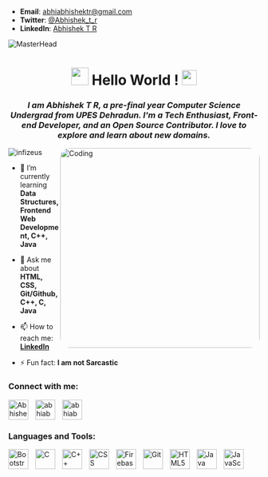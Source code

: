 - **Email**: [abhiabhishektr@gmail.com](mailto:abhiabhishektr@gmail.com)
- **Twitter**: [@Abhishek_t_r](https://twitter.com/Abhishek_t_r)
- **LinkedIn**: [Abhishek T R](https://www.linkedin.com/in/abhiabhishektr/)

![MasterHead](https://jusmarktech.com/public/a/images/pages/web_development.gif)
<h1 align="center"><img src="https://c.tenor.com/SNL9_xhZl9oAAAAi/waving-hand-joypixels.gif" width="35px" height="35px" alt=""> Hello World ! <img src="https://c.tenor.com/fmM4QaupL4wAAAAj/earth-png.gif" alr="" width="30px" height="30px"></h1>
<h3 align="center"><i>I am Abhishek T R, a pre-final year Computer Science Undergrad from UPES Dehradun. I'm a Tech Enthusiast, Front-end Developer, and an Open Source Contributor. I love to explore and learn about new domains.</i></h3>
<img align="right" alt="Coding" width="400" src="https://cdn.dribbble.com/users/1162077/screenshots/3848914/programmer.gif" style="display: block; border-radius: 20px;">

<p align="left"><img src="https://komarev.com/ghpvc/?username=infizeus&label=Profile%20views&color=0e75b6&style=flat" alt="infizeus" /> </p>

<!-- <p align="left"> <a href="https://twitter.com/jain_lakshit_17" target="blank"><img src="https://img.shields.io/twitter/follow/jain_lakshit_17?logo=twitter&style=for-the-badge" alt="jain_lakshit_17" /></a> </p> -->

- 🌱 I’m currently learning **Data Structures, Frontend Web Development, C++, Java**

- 💬 Ask me about **HTML, CSS, Git/Github, C++, C, Java**

- 📫 How to reach me: **[LinkedIn](https://www.linkedin.com/in/abhiabhishektr/)**

- ⚡ Fun fact: **I am not Sarcastic**

<h3 align="left">Connect with me:</h3>
<p align="left">
<a href="https://twitter.com/Abhishek_t_r" target="_blank"><img align="center" src="https://img.icons8.com/color/48/000000/twitter--v1.png" alt="Abhishek_t_r" height="40" width="40" style="margin-right: 10px;" /></a>
<a href="https://www.linkedin.com/in/abhiabhishektr/" target="_blank"><img align="center" src="https://img.icons8.com/color/48/000000/linkedin.png" alt="abhiabhishektr" height="40" width="40" style="margin-right: 10px;" /></a>
<a href="mailto:abhiabhishektr@gmail.com" target="_blank"><img align="center" src="https://img.icons8.com/fluent/48/000000/gmail--v2.png" alt="abhiabhishektr" height="40" width="40" style="margin-right: 10px;" /></a>
</p>

<h3 align="left">Languages and Tools:</h3>
<p align="left"> 
<img src="https://img.icons8.com/color/48/000000/bootstrap.png" alt="Bootstrap" height="40" style="margin-right: 10px;">
<img src="https://img.icons8.com/color/48/000000/c-programming.png" alt="C" height="40" style="margin-right: 10px;">
<img src="https://img.icons8.com/color/48/000000/c-plus-plus-logo.png" alt="C++" height="40" style="margin-right: 10px;">
<img src="https://img.icons8.com/color/48/000000/css3.png" alt="CSS" height="40" style="margin-right: 10px;">
<img src="https://img.icons8.com/color/48/000000/firebase.png" alt="Firebase" height="40" style="margin-right: 10px;">
<img src="https://img.icons8.com/color/48/000000/git.png" alt="Git" height="40" style="margin-right: 10px;">
<img src="https://img.icons8.com/color/48/000000/html-5.png" alt="HTML5" height="40" style="margin-right: 10px;">
<img src="https://img.icons8.com/color/48/000000/java-coffee-cup-logo.png" alt="Java" height="40" style="margin-right: 10px;">
<img src="https://img.icons8.com/color/48/000000/javascript--v1.png" alt="JavaScript" height="40" style="margin-right: 10px;">
<img
